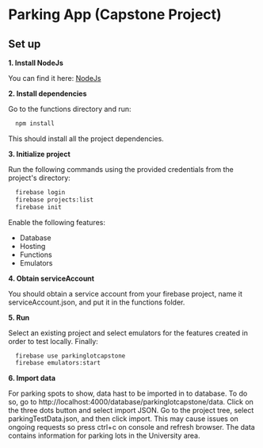  # Parking App (Capstone Project)
  ## Set up

  **1. Install NodeJs**

  You can find it here: [NodeJs]

  **2. Install dependencies**

  Go to the functions directory and run:
  ``` sh
    npm install
  ```
  This should install all the project dependencies.

  **3. Initialize project**

  Run the following commands using the provided credentials from the project's directory:
  ``` sh
    firebase login
    firebase projects:list
    firebase init
  ```
  Enable the following features:
  - Database
  - Hosting
  - Functions
  - Emulators

  **4. Obtain serviceAccount**

  You should obtain a service account from your firebase project, name it serviceAccount.json, and put it in the functions folder.

  **5. Run**

  Select an existing project and select emulators for the features created in order to test locally. Finally:
  ``` sh
    firebase use parkinglotcapstone
    firebase emulators:start
  ```

  **6. Import data**

  For parking spots to show, data hast to be imported in to database. To do so, go to http://localhost:4000/database/parkinglotcapstone/data.
  Click on the three dots button and select import JSON. Go to the project tree, select parkingTestData.json, and then click import.
  This may cause issues on ongoing requests so press ctrl+c on console and refresh browser. The data contains information for parking lots in the University area.

  [NodeJs]: <https://nodejs.org/en/>
